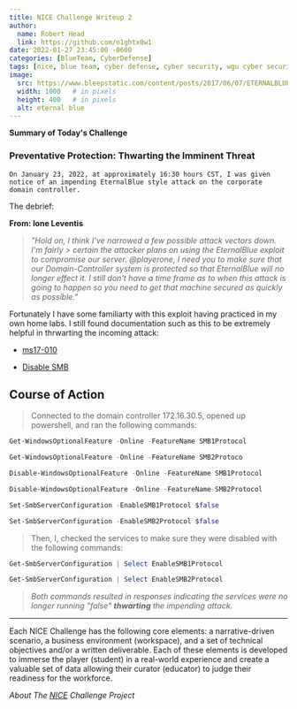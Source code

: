 ```yaml
---
title: NICE Challenge Writeup 2
author:
  name: Robert Head
  link: https://github.com/n1ghtx0w1
date: 2022-01-27 23:45:00 -0600
categories: [BlueTeam, CyberDefense]
tags: [nice, blue team, cyber defense, cyber security, wgu cyber security club, eternal blue, smb, ms17-010]
image:
  src: https://www.bleepstatic.com/content/posts/2017/06/07/ETERNALBLUE.jpg
  width: 1000   # in pixels
  height: 400   # in pixels
  alt: eternal blue
---
```

   
**Summary of Today's Challenge**

### Preventative Protection: Thwarting the Imminent Threat

`On January 23, 2022, at approximately 16:30 hours CST, I was given notice of an impending EternalBlue style attack on the corporate domain controller.`

The debrief:

**From:  Ione Leventis**

>*"Hold on, I think I've narrowed a few possible attack vectors down. I'm fairly > certain the attacker plans on using the EternalBlue exploit to compromise our server. @playerone, I need you to make sure that our Domain-Controller system is protected so that EternalBlue will no longer effect it. I still don't have a time frame as to when this attack is going to happen so you need to get that machine secured as quickly as possible."*

Fortunately I have some familiarty with this exploit having practiced in my own home labs.  I still found documentation such as this to be extremely helpful in thrwarting the incoming attack:

  - [ms17-010](https://docs.microsoft.com/en-us/security-updates/securitybulletins/2017/ms17-010)

  - [Disable SMB](https://docs.microsoft.com/en-us/windows-server/storage/file-server/troubleshoot/detect-enable-and-disable-smbv1-v2-v3) 

## Course of Action

> Connected to the domain controller 172.16.30.5, opened up powershell, and ran the following commands:

```powershell
Get-WindowsOptionalFeature -Online -FeatureName SMB1Protocol
```

```powershell
Get-WindowsOptionalFeature -Online -FeatureName SMB2Protoco
```

```powershell
Disable-WindowsOptionalFeature -Online -FeatureName SMB1Protocol
```

```powershell
Disable-WindowsOptionalFeature -Online -FeatureName SMB2Protocol
```

```powershell
Set-SmbServerConfiguration -EnableSMB1Protocol $false
```

```powershell
Set-SmbServerConfiguration -EnableSMB2Protocol $false
```

> Then, I, checked the services to make sure they were disabled with the following commands:

```powershell
Get-SmbServerConfiguration | Select EnableSMB1Protocol
```

```powershell
Get-SmbServerConfiguration | Select EnableSMB2Protocol
```

>*Both commands resulted in responses indicating the services were no longer running "false" **thwarting** the impending attack.*

---

Each NICE Challenge has the following core elements: a narrative-driven scenario, a business environment (workspace), and a set of technical objectives and/or a written deliverable. Each of these elements is developed to immerse the player (student) in a real-world experience and create a valuable set of data allowing their curator (educator) to judge their readiness for the workforce.

*About The [NICE](https://nice-challenge.com/) Challenge Project*